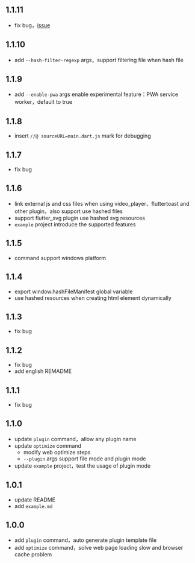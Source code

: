 ## 1.1.11

- fix bug，[issue](https://github.com/TryImpossible/flutter_web_optimizer/issues/11)

## 1.1.10

- add `--hash-filter-regexp` args，support filtering file when hash file

## 1.1.9

- add `--enable-pwa` args enable experimental feature：PWA service worker，default to true

## 1.1.8

- insert `//@ sourceURL=main.dart.js` mark for debugging

## 1.1.7

- fix bug

## 1.1.6

- link external js and css files when using video_player、fluttertoast and other plugin，also support
  use hashed files
- support flutter_svg plugin use hashed svg resources
- `example` project introduce the supported features

## 1.1.5

- command support windows platform

## 1.1.4

- export window.hashFileManifest global variable
- use hashed resources when creating html element dynamically

## 1.1.3

- fix bug

## 1.1.2

- fix bug
- add english REMADME

## 1.1.1

- fix bug

## 1.1.0

- update `plugin` command，allow any plugin name
- update `optimize` command
  - modify web optimize steps
  - `--plugin` args support file mode and plugin mode
- update `example` project，test the usage of plugin mode

## 1.0.1

- update README
- add `example.md`

## 1.0.0

- add `plugin` command，auto generate plugin template file
- add `optimize` command，solve web page loading slow and browser cache problem

